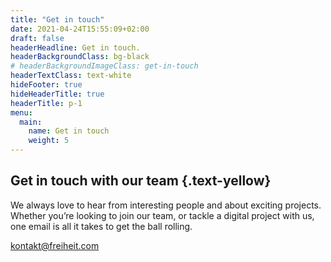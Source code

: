```yaml
---
title: "Get in touch"
date: 2021-04-24T15:55:09+02:00
draft: false
headerHeadline: Get in touch.
headerBackgroundClass: bg-black
# headerBackgroundImageClass: get-in-touch
headerTextClass: text-white
hideFooter: true
hideHeaderTitle: true
headerTitle: p-1
menu:
  main:
    name: Get in touch
    weight: 5
---
```

## Get in touch with our team {.text-yellow}


We always love to hear from interesting people and about exciting projects. Whether you’re looking to join our team, or tackle a digital project with us, one email is all it takes to get the ball rolling.

[kontakt@freiheit.com](mailto:kontakt@freiheit.com)

